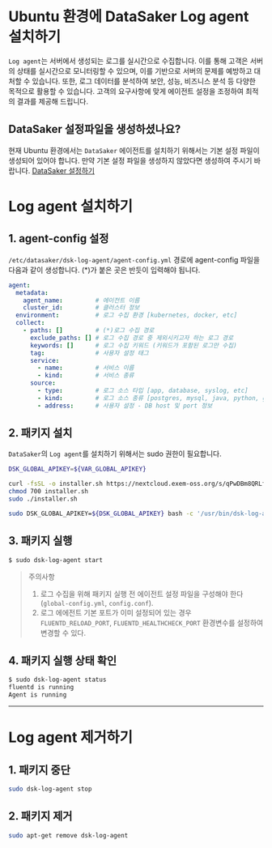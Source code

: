 # Ubuntu 환경에 DataSaker Log agent 설치하기
`Log agent`는 서버에서 생성되는 로그를 실시간으로 수집합니다. 이를 통해 고객은 서버의 상태를 실시간으로 모니터링할 수 있으며, 이를 기반으로 서버의 문제를 예방하고 대처할 수 있습니다. 또한, 로그 데이터를 분석하여 보안, 성능, 비즈니스 분석 등 다양한 목적으로 활용할 수 있습니다. 고객의 요구사항에 맞게 에이전트 설정을 조정하여 최적의 결과를 제공해 드립니다.

## DataSaker 설정파일을 생성하셨나요?
현재 Ubuntu 환경에서는 `DataSaker` 에이전트를 설치하기 위해서는 기본 설정 파일이 생성되어 있어야 합니다. 만약 기본 설정 파일을 생성하지 않았다면 생성하여 주시기 바랍니다. [DataSaker 설정하기](../../README.md)

# Log agent 설치하기
## 1. agent-config 설정
`/etc/datasaker/dsk-log-agent/agent-config.yml` 경로에 agent-config 파일을 다음과 같이 생성합니다. (*)가 붙은 곳은 반듯이 입력해야 됩니다.
```yaml
agent:
  metadata:
    agent_name:         # 에이전트 이름
    cluster_id:         # 클러스터 정보
  environment:          # 로그 수집 환경 [kubernetes, docker, etc]
  collect:
    - paths: []         # (*)로그 수집 경로
      exclude_paths: [] # 로그 수집 경로 중 제외시키고자 하는 로그 경로
      keywords: []      # 로그 수집 키워드 (키워드가 포함된 로그만 수집)
      tag:              # 사용자 설정 태그
      service:
        - name:         # 서비스 이름  
        - kind:         # 서비스 종류
      source:
        - type:         # 로그 소스 타입 [app, database, syslog, etc]
        - kind:         # 로그 소스 종류 [postgres, mysql, java, python, go]
        - address:      # 사용자 설정 - DB host 및 port 정보
```

## 2. 패키지 설치
`DataSaker`의 `Log agent`를 설치하기 위해서는 sudo 권한이 필요합니다.
<!-- 
example API Key : VAR_GLOBAL_APIKEY=1234567890abcdef1234567890abcdef
 -->
```bash
DSK_GLOBAL_APIKEY=${VAR_GLOBAL_APIKEY}

curl -fsSL -o installer.sh https://nextcloud.exem-oss.org/s/qPwDBm8QRLf7PGA/download/dsk-log-agent-install.sh
chmod 700 installer.sh
sudo ./installer.sh

sudo DSK_GLOBAL_APIKEY=${DSK_GLOBAL_APIKEY} bash -c '/usr/bin/dsk-log-agent init "'${DSK_GLOBAL_APIKEY}'" && sudo /usr/bin/dsk-log-agent start'
```

## 3. 패키지 실행
```bash
$ sudo dsk-log-agent start
```
> 주의사항
> 1. 로그 수집을 위해 패키지 실행 전 에이전트 설정 파일을 구성해야 한다(`global-config.yml`, `config.conf`).
> 2. 로그 에에전트 기본 포트가 이미 설정되어 있는 경우 `FLUENTD_RELOAD_PORT`, `FLUENTD_HEALTHCHECK_PORT` 환경변수를 설정하여 변경할 수 있다.

## 4. 패키지 실행 상태 확인
```bash
$ sudo dsk-log-agent status
fluentd is running
Agent is running
```

---
# Log agent 제거하기
## 1. 패키지 중단
```bash
sudo dsk-log-agent stop
```

## 2. 패키지 제거
```bash
sudo apt-get remove dsk-log-agent
```
